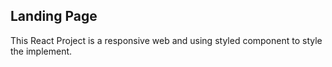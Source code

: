 ## Landing Page

This React Project is a responsive web and using styled component to style the implement.
